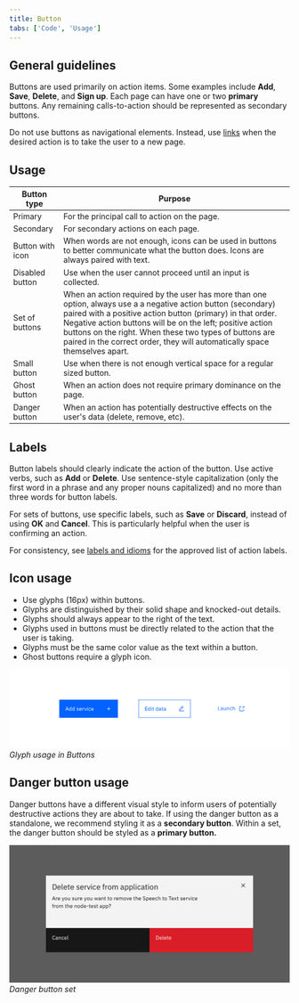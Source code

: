 ```yaml
---
title: Button
tabs: ['Code', 'Usage']
---
```


## General guidelines

Buttons are used primarily on action items. Some examples include **Add**, **Save**, **Delete**, and **Sign up**. Each page can have one or two **primary** buttons. Any remaining calls-to-action should be represented as secondary buttons.

Do not use buttons as navigational elements. Instead, use [links](/components/link) when the desired action is to take the user to a new page.

## Usage

| Button type      | Purpose                                                                                                                                                                                                                                                                                                                                                                           |
| ---------------- | --------------------------------------------------------------------------------------------------------------------------------------------------------------------------------------------------------------------------------------------------------------------------------------------------------------------------------------------------------------------------------- |
| Primary          | For the principal call to action on the page.                                                                                                                                                                                                                                                                                                                                     |
| Secondary        | For secondary actions on each page.                                                                                                                                                                                                                                                                                                                                               |
| Button with icon | When words are not enough, icons can be used in buttons to better communicate what the button does. Icons are always paired with text.                                                                                                                                                                                                                                            |
| Disabled button  | Use when the user cannot proceed until an input is collected.                                                                                                                                                                                                                                                                                                                     |
| Set of buttons   | When an action required by the user has more than one option, always use a a negative action button (secondary) paired with a positive action button (primary) in that order. Negative action buttons will be on the left; positive action buttons on the right. When these two types of buttons are paired in the correct order, they will automatically space themselves apart. |
| Small button     | Use when there is not enough vertical space for a regular sized button.                                                                                                                                                                                                                                                                                                           |
| Ghost button     | When an action does not require primary dominance on the page.                                                                                                                                                                                                                                                                                                                    |
| Danger button    | When an action has potentially destructive effects on the user's data (delete, remove, etc).                                                                                                                                                                                                                                                                                      |

## Labels

Button labels should clearly indicate the action of the button. Use active verbs, such as **Add** or **Delete**. Use sentence-style capitalization (only the first word in a phrase and any proper nouns capitalized) and no more than three words for button labels.

For sets of buttons, use specific labels, such as **Save** or **Discard**, instead of using **OK** and **Cancel**. This is particularly helpful when the user is confirming an action.

For consistency, see [labels and idioms](/guidelines/content/glossary) for the approved list of action labels.

## Icon usage

- Use glyphs (16px) within buttons.
- Glyphs are distinguished by their solid shape and knocked-out details.
- Glyphs should always appear to the right of the text.
- Glyphs used in buttons must be directly related to the action that the user is taking.
- Glyphs must be the same color value as the text within a button.
- Ghost buttons require a glyph icon.

![button with glyph](images/button-usage-1.png)
_Glyph usage in Buttons_

## Danger button usage

Danger buttons have a different visual style to inform users of potentially destructive actions they are about to take. If using the danger button as a standalone, we recommend styling it as a **secondary button**. Within a set, the danger button should be styled as a **primary button.**

![danger button set in modal](images/button-usage-2.png)
_Danger button set_
